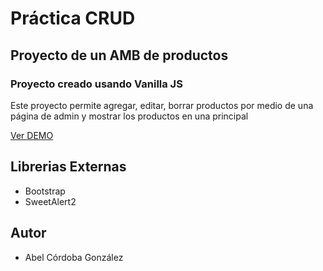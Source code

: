 # Práctica CRUD
## Proyecto de un AMB de productos
### Proyecto creado usando Vanilla JS

Este proyecto permite agregar, editar, borrar productos por medio de una página de admin y mostrar los productos en una principal


[Ver DEMO](https://crud-65i.netlify.app/)

## Librerias Externas
- Bootstrap
- SweetAlert2

## Autor
- Abel Córdoba González
